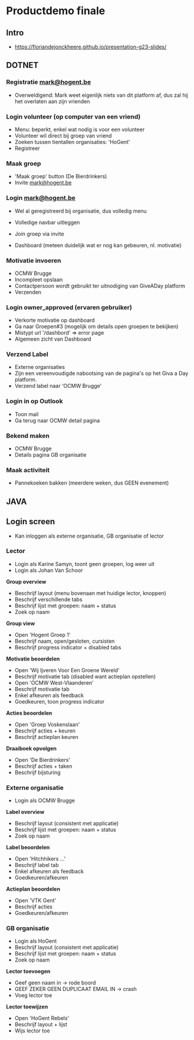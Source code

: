 # Productdemo finale

## Intro
- https://floriandejonckheere.github.io/presentation-g23-slides/

## DOTNET

### Registratie mark@hogent.be

- Overweldigend: Mark weet eigenlijk niets van dit platform af, dus zal hij het overlaten aan zijn vrienden

### Login volunteer (op computer van een vriend)

- Menu: beperkt, enkel wat nodig is voor een volunteer
- Volunteer wil direct bij groep van vriend
- Zoeken tussen tientallen organisaties: 'HoGent'
- Registreer

### Maak groep

- 'Maak groep' button (De Bierdrinkers)
- Invite mark@hogent.be

### Login mark@hogent.be
 
- Wel al geregistreerd bij organisatie, dus volledig menu
- Volledige navbar uitleggen
 
- Join groep via invite
- Dashboard (meteen duidelijk wat er nog kan gebeuren, nl. motivatie)

### Motivatie invoeren

- OCMW Brugge
- Incompleet opslaan
- Contactpersoon wordt gebruikt ter uitnodiging van GiveADay platform
- Verzenden

### Login owner_approved (ervaren gebruiker)

- Verkorte motivatie op dashboard
- Ga naar Groepen#3 (mogelijk om details open groepen te bekijken)
- Mistypt url '/dashbord' => error page
- Algemeen zicht van Dashboard

### Verzend Label

- Externe organisaties
- Zijn een vereenvoudigde nabootsing van de pagina's op het Giva a Day platform.
- Verzend label naar 'OCMW Brugge'

### Login in op Outlook
 
- Toon mail
- Ga terug naar OCMW detail pagina

### Bekend maken

- OCMW Brugge
- Details pagina GB organisatie

### Maak activiteit

- Pannekoeken bakken (meerdere weken, dus GEEN evenement)

## JAVA

## Login screen
- Kan inloggen als externe organisatie, GB organisatie of lector

### Lector
- Login als Karine Samyn, toont geen groepen, log weer uit
- Login als Johan Van Schoor

**Group overview**
- Beschrijf layout (menu bovenaan met huidige lector, knoppen)
- Beschrijf verschillende tabs
- Beschrijf lijst met groepen: naam + status
- Zoek op naam

**Group view**
- Open 'Hogent Groep 1'
- Beschrijf naam, open/gesloten, cursisten
- Beschrijf progress indicator + disabled tabs

**Motivatie beoordelen**
- Open 'Wij Ijveren Voor Een Groene Wereld'
- Beschrijf motivatie tab (disabled want actieplan opstellen)
- Open 'OCMW West-Vlaanderen'
- Beschrijf motivatie tab
- Enkel afkeuren als feedback
- Goedkeuren, toon progress indicator

**Acties beoordelen**
- Open 'Groep Voskenslaan'
- Beschrijf acties + keuren
- Beschrijf actieplan keuren

**Draaiboek opvolgen**
- Open 'De Bierdrinkers'
- Beschrijf acties + taken
- Beschrijf bijsturing

### Externe organisatie
- Login als OCMW Brugge

**Label overview**
- Beschrijf layout (consistent met applicatie)
- Beschrijf lijst met groepen: naam + status
- Zoek op naam

**Label beoordelen**
- Open 'Hitchhikers ...'
- Beschrijf label tab
- Enkel afkeuren als feedback
- Goedkeuren/afkeuren

**Actieplan beoordelen**
- Open 'VTK Gent'
- Beschrijf acties
- Goedkeuren/afkeuren

### GB organisatie
- Login als HoGent
- Beschrijf layout (consistent met applicatie)
- Beschrijf lijst met groepen: naam + status
- Zoek op naam

**Lector toevoegen**
- Geef geen naam in -> rode boord
- GEEF ZEKER GEEN DUPLICAAT EMAIL IN -> crash
- Voeg lector toe

**Lector toewijzen**
- Open 'HoGent Rebels'
- Beschrijf layout + lijst
- Wijs lector toe
